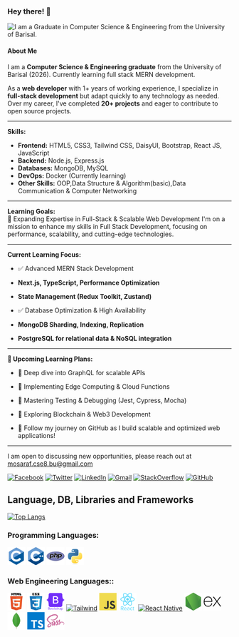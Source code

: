 ### Hey there! 👋  
![I am a Graduate in Computer Science & Engineering from the University of Barisal.](https://media.licdn.com/dms/image/v2/D4E16AQGkt3NMumV-1g/profile-displaybackgroundimage-shrink_350_1400/profile-displaybackgroundimage-shrink_350_1400/0/1738738624464?e=1744243200&v=beta&t=8GPzKKMRZrkFEWbGyur3phOv8bOfSo_hiN-mlT9_Czg)  

#### About Me  
I am a **Computer Science & Engineering graduate** from the University of Barisal (2026). Currently learning full stack MERN development.

As a **web developer** with 1+ years of working experience, I specialize in **full-stack development** but adapt quickly to any technology as needed. Over my career, I've completed **20+ projects** and eager to contribute to open source projects.

---

**Skills:**  
- **Frontend:** HTML5, CSS3, Tailwind CSS, DaisyUI, Bootstrap, React JS, JavaScript
- **Backend:** Node.js, Express.js  
- **Databases:** MongoDB, MySQL  
- **DevOps:** Docker (Currently learning) 
- **Other Skills:** OOP,Data Structure & Algorithm(basic),Data Communication & Computer Networking  

---


**Learning Goals:**  
🎯  Expanding Expertise in Full-Stack & Scalable Web Development
I'm on a mission to enhance my skills in Full Stack Development, focusing on performance, scalability, and cutting-edge technologies.  

---

**Current Learning Focus:**
- ✅ Advanced MERN Stack Development

- **Next.js, TypeScript, Performance Optimization**
- **State Management (Redux Toolkit, Zustand)**
- ✅ Database Optimization & High Availability

- **MongoDB Sharding, Indexing, Replication**
- **PostgreSQL for relational data & NoSQL integration**

---

**📌 Upcoming Learning Plans:**
- 🔹 Deep dive into GraphQL for scalable APIs
- 🔹 Implementing Edge Computing & Cloud Functions
- 🔹 Mastering Testing & Debugging (Jest, Cypress, Mocha)
- 🔹 Exploring Blockchain & Web3 Development

- 🚀 Follow my journey on GitHub as I build scalable and optimized web applications!
---

I am open to discussing new opportunities, please reach out at [mosaraf.cse8.bu@gmail.com](https://mail.google.com/mail/u/0/#inbox?compose=new)

[![Facebook](https://img.shields.io/badge/Facebook-1877F2?style=flat-square&logo=facebook&logoColor=white)](https://www.facebook.com/zamanmonirbu) [![Twitter](https://img.shields.io/badge/Twitter-1DA1F2?style=flat-square&logo=twitter&logoColor=white)](https://x.com/zamanmonirbu) [![LinkedIn](https://img.shields.io/badge/LinkedIn-0077B5?style=flat-square&logo=linkedin&logoColor=white)](https://www.linkedin.com/in/mdmoniruzzamanbu/) [![Gmail](https://img.shields.io/badge/Gmail-D14836?style=flat-square&logo=gmail&logoColor=white)](mailto:monir.cse6.bu@gmail.com) [![StackOverflow](https://img.shields.io/badge/StackOverflow-FE7A16?style=flat-square&logo=stackoverflow&logoColor=white)](https://stackoverflow.com/users/11540934/moniruzzaman) [![GitHub](https://img.shields.io/badge/GitHub-181717?style=flat-square&logo=github&logoColor=white)](https://github.com/zamanmonirbu)

 <h2> Language, DB, Libraries and Frameworks</h2>

[![Top Langs](https://github-readme-stats.vercel.app/api/top-langs/?username=zamanmonirbu)](https://github.com/anuraghazra/github-readme-stats)

 ### Programming Languages:
<a href="https://www.cprogramming.com/" target="_blank" rel="noreferrer"><img src="https://raw.githubusercontent.com/devicons/devicon/master/icons/c/c-original.svg" alt="C" width="40" height="40"/></a> <a href="https://www.w3schools.com/cpp/" target="_blank" rel="noreferrer"><img src="https://raw.githubusercontent.com/devicons/devicon/master/icons/cplusplus/cplusplus-original.svg" alt="C++" width="40" height="40"/></a> <a href="https://www.php.net/" target="_blank" rel="noreferrer"><img src="https://raw.githubusercontent.com/devicons/devicon/master/icons/php/php-original.svg" alt="PHP" width="40" height="40"/></a> <a href="https://www.python.org/" target="_blank" rel="noreferrer"><img src="https://raw.githubusercontent.com/devicons/devicon/master/icons/python/python-original.svg" alt="Python" width="40" height="40"/></a>


### Web Engineering Languages::
<a href="https://www.w3.org/html/" target="_blank" rel="noreferrer"><img src="https://raw.githubusercontent.com/devicons/devicon/master/icons/html5/html5-original-wordmark.svg" alt="HTML5" width="40" height="40"/></a> 
<a href="https://www.w3schools.com/css/" target="_blank" rel="noreferrer"><img src="https://raw.githubusercontent.com/devicons/devicon/master/icons/css3/css3-original-wordmark.svg" alt="CSS3" width="40" height="40"/></a> 
<a href="https://getbootstrap.com" target="_blank" rel="noreferrer"><img src="https://raw.githubusercontent.com/devicons/devicon/master/icons/bootstrap/bootstrap-plain-wordmark.svg" alt="Bootstrap" width="40" height="40"/></a> 
<a href="https://tailwindcss.com/" target="_blank" rel="noreferrer"><img src="https://www.vectorlogo.zone/logos/tailwindcss/tailwindcss-icon.svg" alt="Tailwind" width="40" height="40"/></a> 
<a href="https://developer.mozilla.org/en-US/docs/Web/JavaScript" target="_blank" rel="noreferrer"><img src="https://raw.githubusercontent.com/devicons/devicon/master/icons/javascript/javascript-original.svg" alt="JavaScript" width="40" height="40"/></a> 
<a href="https://reactjs.org/" target="_blank" rel="noreferrer"><img src="https://raw.githubusercontent.com/devicons/devicon/master/icons/react/react-original-wordmark.svg" alt="React" width="40" height="40"/></a> 
<a href="https://reactnative.dev/" target="_blank" rel="noreferrer"><img src="https://reactnative.dev/img/header_logo.svg" alt="React Native" width="40" height="40"/></a> 
<a href="https://nodejs.org/" target="_blank" rel="noreferrer"><img src="https://raw.githubusercontent.com/devicons/devicon/master/icons/nodejs/nodejs-original.svg" alt="Node.js" width="40" height="40"/></a> 
<a href="https://expressjs.com/" target="_blank" rel="noreferrer"><img src="https://raw.githubusercontent.com/devicons/devicon/master/icons/express/express-original.svg" alt="Express" width="40" height="40"/></a> 
<a href="https://www.mongodb.com/" target="_blank" rel="noreferrer"><img src="https://raw.githubusercontent.com/devicons/devicon/master/icons/mongodb/mongodb-original.svg" alt="MongoDB" width="40" height="40"/></a> 
<a href="https://www.typescriptlang.org/" target="_blank" rel="noreferrer"><img src="https://raw.githubusercontent.com/devicons/devicon/master/icons/typescript/typescript-original.svg" alt="TypeScript" width="40" height="40"/></a> 
<a href="https://sass-lang.com/" target="_blank" rel="noreferrer"><img src="https://raw.githubusercontent.com/devicons/devicon/master/icons/sass/sass-original.svg" alt="SASS" width="40" height="40"/></a>
